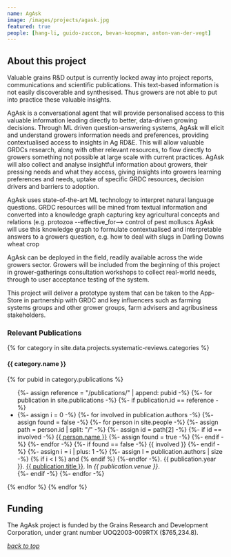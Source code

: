 ```yaml
---
name: AgAsk
image: /images/projects/agask.jpg
featured: true
people: [hang-li, guido-zuccon, bevan-koopman, anton-van-der-vegt]
---
```


## About this project

Valuable grains R&D output is currently locked away into project reports, communications and scientific publications. This text-based information is not easily discoverable and synthesised. Thus growers are not able to put into practice these valuable insights.

AgAsk is a conversational agent that will provide personalised access to this valuable information leading directly to better, data-driven growing decisions. Through ML driven question-answering systems, AgAsk will elicit and understand growers information needs and preferences, providing contextualised access to insights in Ag RD&E. This will allow valuable GRDCs research, along with other relevant resources, to flow directly to growers  something not possible at large scale with current practices. AgAsk will also collect and analyse insightful information about growers, their pressing needs and what they access, giving insights into growers learning preferences and needs, uptake of specific GRDC resources, decision drivers and barriers to adoption.

AgAsk uses state-of-the-art ML technology to interpret natural language questions. GRDC resources will be mined from textual information and converted into a knowledge graph capturing key agricultural concepts and relations (e.g. protozoa --effective_for--> control of pest molluscs AgAsk will use this knowledge graph to formulate contextualised and interpretable answers to a growers question, e.g. how to deal with slugs in Darling Downs wheat crop

AgAsk can be deployed in the field, readily available across the wide growers sector. Growers will be included from the beginning of this project in grower-gatherings  consultation workshops to collect real-world needs, through to user acceptance testing of the system.

This project will deliver a prototype system that can be taken to the App-Store in partnership with GRDC and key influencers such as farming systems groups and other grower groups, farm advisers and agribusiness stakeholders.

### Relevant Publications 

{% for category in site.data.projects.systematic-reviews.categories %}

#### {{ category.name }}

{% for pubid in category.publications %}

<ul>
    {%- assign reference =  "/publications/" | append: pubid -%}
    {%- for publication in site.publications -%}
        {%- if publication.id == reference -%}
            <li>
            {%- assign i = 0 -%}
            {%- for involved in publication.authors -%}
                {%- assign found = false -%}
                {%- for person in site.people -%}
                    {%- assign path = person.id | split: "/" -%}
                    {%- assign id = path[2] -%}
                    {%- if id == involved -%}
                        <a href="{{ person.id }}">{{ person.name }}</a>
                        {%- assign found = true -%}
                    {%- endif -%}
                {%- endfor -%}
                {%- if found == false -%}
                    {{ involved }}
                {%- endif -%}
                {%- assign i = i | plus: 1 -%}
                {%- assign l = publication.authors | size -%}
                {% if i < l %} and {% endif %}
            {%-endfor -%}.
           {{ publication.year }}.
           <a href="{{ publication.id }}">{{ publication.title }}</a>.
           In <em>{{ publication.venue }}</em>.
           </li>
        {%- endif -%}
    {%- endfor -%}
</ul>

{% endfor %}
{% endfor %}



## Funding

The AgAsk project is funded by the Grains Research and Development Corporation, under grant number UOQ2003-009RTX ($765,234.8).

[_back to top_](#main)